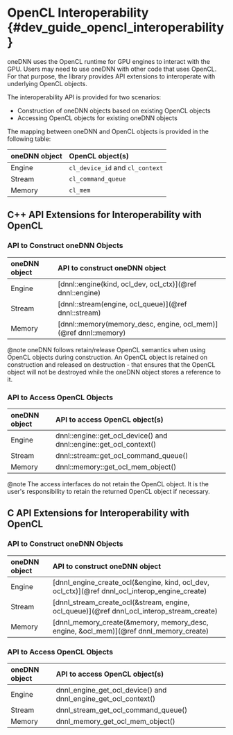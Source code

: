 OpenCL Interoperability {#dev_guide_opencl_interoperability}
===============================================================

oneDNN uses the OpenCL runtime for GPU engines to interact with the GPU.
Users may need to use oneDNN with other code that uses OpenCL. For that
purpose, the library provides API extensions to interoperate with underlying
OpenCL objects.

The interoperability API is provided for two scenarios:
- Construction of oneDNN objects based on existing OpenCL objects
- Accessing OpenCL objects for existing oneDNN objects

The mapping between oneDNN and OpenCL objects is provided in the
following table:

| oneDNN object        | OpenCL object(s)                |
| :------------------- | :------------------------------ |
| Engine               | `cl_device_id` and `cl_context` |
| Stream               | `cl_command_queue`              |
| Memory               | `cl_mem`                        |

## C++ API Extensions for Interoperability with OpenCL

### API to Construct oneDNN Objects

| oneDNN object        | API to construct oneDNN object                                   |
| :------------------- | :--------------------------------------------------------------- |
| Engine               | [dnnl::engine(kind, ocl_dev, ocl_ctx)](@ref dnnl::engine)        |
| Stream               | [dnnl::stream(engine, ocl_queue)](@ref dnnl::stream)             |
| Memory               | [dnnl::memory(memory_desc, engine, ocl_mem)](@ref dnnl::memory)  |

@note oneDNN follows retain/release OpenCL semantics when using OpenCL
objects during construction. An OpenCL object is retained on construction and
released on destruction - that ensures that the OpenCL object will not be
destroyed while the oneDNN object stores a reference to it.

### API to Access OpenCL Objects

| oneDNN object        | API to access OpenCL object(s)                                     |
| :------------------- | :----------------------------------------------------------------- |
| Engine               | dnnl::engine::get_ocl_device() and dnnl::engine::get_ocl_context() |
| Stream               | dnnl::stream::get_ocl_command_queue()                              |
| Memory               | dnnl::memory::get_ocl_mem_object()                                 |

@note The access interfaces do not retain the OpenCL object. It is the user's
responsibility to retain the returned OpenCL object if necessary.

## C API Extensions for Interoperability with OpenCL

### API to Construct oneDNN Objects

| oneDNN object        | API to construct oneDNN object                                                                 |
| :------------------- | :--------------------------------------------------------------------------------------------- |
| Engine               | [dnnl_engine_create_ocl(&engine, kind, ocl_dev, ocl_ctx)](@ref dnnl_ocl_interop_engine_create) |
| Stream               | [dnnl_stream_create_ocl(&stream, engine, ocl_queue)](@ref dnnl_ocl_interop_stream_create)      |
| Memory               | [dnnl_memory_create(&memory, memory_desc, engine, &ocl_mem)](@ref dnnl_memory_create)          |

### API to Access OpenCL Objects

| oneDNN object        | API to access OpenCL object(s)                                 |
| :------------------- | :------------------------------------------------------------- |
| Engine               | dnnl_engine_get_ocl_device() and dnnl_engine_get_ocl_context() |
| Stream               | dnnl_stream_get_ocl_command_queue()                            |
| Memory               | dnnl_memory_get_ocl_mem_object()                               |
